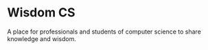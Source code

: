 Wisdom CS
=============

A place for professionals and students of computer science to share knowledge and wisdom.
